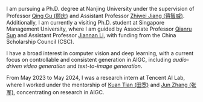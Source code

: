 I am pursuing a Ph.D. degree at Nanjing University under the supervision of Professor [Qing Gu (顾庆)](https://isetnju.github.io/guq/index.html) and Assistant Professor [Zhiwei Jiang (蒋智威)](https://zhiweinju.github.io).
Additionally, I am currently a visiting Ph.D. student at Singapore Management University, where I am guided by Associate Professor [Qianru Sun](https://qianrusun.com) and Assistant Professor [Jiannan Li](https://jchrisli.github.io), with funding from the China Scholarship Council (CSC).

I have a broad interest in computer vision and deep learning, with a current focus on controllable and consistent generation in AIGC, including *audio-driven video generation* and *text-to-image generation*.

From May 2023 to May 2024, I was a research intern at Tencent AI Lab, where I worked under the mentorship of [Kuan Tian (田宽)](https://tiankuan93.github.io/) and [Jun Zhang (张军)](https://junzhang.org/), concentrating on research in AIGC.
